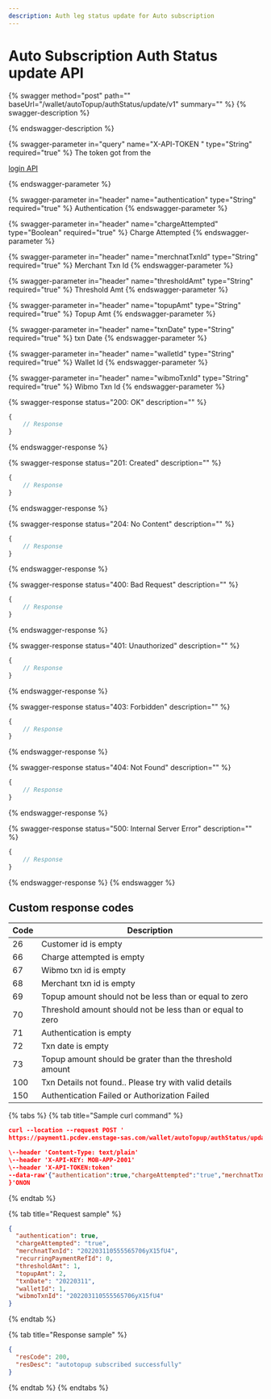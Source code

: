 ```yaml
---
description: Auth leg status update for Auto subscription
---
```


# Auto Subscription Auth Status update API

{% swagger method="post" path="" baseUrl="<domain>/wallet/autoTopup/authStatus/update/v1" summary="" %}
{% swagger-description %}

{% endswagger-description %}

{% swagger-parameter in="query" name="X-API-TOKEN " type="String" required="true" %}
​The token got from the 

[login API](https://teams.microsoft.com/o/p6zvZh1r7XYNx0PmyEsS/s/CwdILEPBOX4lLKCKMZGB/~/changes/1N4jHPuBZcVMjqkduW8F/bankezy/bankezy/bankezy-features/wallet/wallet-issuance/customer-on-boarding/api-reference/authentication-and-authorization/login-api)


{% endswagger-parameter %}

{% swagger-parameter in="header" name="authentication" type="String" required="true" %}
Authentication
{% endswagger-parameter %}

{% swagger-parameter in="header" name="chargeAttempted" type="Boolean" required="true" %}
​Charge Attempted
{% endswagger-parameter %}

{% swagger-parameter in="header" name="merchnatTxnId" type="String" required="true" %}
Merchant Txn Id
{% endswagger-parameter %}

{% swagger-parameter in="header" name="thresholdAmt" type="String" required="true" %}
Threshold Amt 
{% endswagger-parameter %}

{% swagger-parameter in="header" name="topupAmt" type="String" required="true" %}
​Topup Amt
{% endswagger-parameter %}

{% swagger-parameter in="header" name="txnDate" type="String" required="true" %}
txn Date 
{% endswagger-parameter %}

{% swagger-parameter in="header" name="walletId" type="String" required="true" %}
Wallet Id
{% endswagger-parameter %}

{% swagger-parameter in="header" name="wibmoTxnId" type="String" required="true" %}
Wibmo Txn Id
{% endswagger-parameter %}

{% swagger-response status="200: OK" description="" %}
```javascript
{
    // Response
}
```
{% endswagger-response %}

{% swagger-response status="201: Created" description="" %}
```javascript
{
    // Response
}
```
{% endswagger-response %}

{% swagger-response status="204: No Content" description="" %}
```javascript
{
    // Response
}
```
{% endswagger-response %}

{% swagger-response status="400: Bad Request" description="" %}
```javascript
{
    // Response
}
```
{% endswagger-response %}

{% swagger-response status="401: Unauthorized" description="" %}
```javascript
{
    // Response
}
```
{% endswagger-response %}

{% swagger-response status="403: Forbidden" description="" %}
```javascript
{
    // Response
}
```
{% endswagger-response %}

{% swagger-response status="404: Not Found" description="" %}
```javascript
{
    // Response
}
```
{% endswagger-response %}

{% swagger-response status="500: Internal Server Error" description="" %}
```javascript
{
    // Response
}
```
{% endswagger-response %}
{% endswagger %}

## Custom response codes

| Code | Description                                               |
| ---- | --------------------------------------------------------- |
| ​26  | ​Customer id is empty                                     |
| 66   | ​Charge attempted is empty                                |
| 67   | Wibmo txn id is empty                                     |
| 68   | Merchant txn id is empty                                  |
| 69   | Topup amount should not be less than or equal to zero     |
| 70   | Threshold amount should not be less than or equal to zero |
| 71   | ​Authentication is empty                                  |
| 72   | ​Txn date is empty                                        |
| ​73  | ​Topup amount should be grater than the threshold amount  |
| 100  | Txn Details not found.. Please try with valid details     |
| 150  | Authentication Failed or Authorization Failed             |



{% tabs %}
{% tab title="Sample curl command" %}
```json
curl --location --request POST '
https://payment1.pcdev.enstage-sas.com/wallet/autoTopup/authStatus/update/v1'

\--header 'Content-Type: text/plain'
\--header 'X-API-KEY: MOB-APP-2001'
\--header 'X-API-TOKEN:token'
--data-raw'{"authentication":true,"chargeAttempted":"true","merchnatTxnId":"202203110555565706yX15fU4","recurringPaymentRefId":0,"thresholdAmt":1,"topupAmt":2,"txnDate":"20220311","walletId":1,"wibmoTxnId":"202203110555565706yX15fU4"}
}'ONON
```
{% endtab %}

{% tab title="Request sample" %}
```json
{
  "authentication": true,
  "chargeAttempted": "true",
  "merchnatTxnId": "202203110555565706yX15fU4",
  "recurringPaymentRefId": 0,
  "thresholdAmt": 1,
  "topupAmt": 2,
  "txnDate": "20220311",
  "walletId": 1,
  "wibmoTxnId": "202203110555565706yX15fU4"
}
```
{% endtab %}

{% tab title="Response sample" %}
```json
{
  "resCode": 200,
  "resDesc": "autotopup subscribed successfully"
}
```
{% endtab %}
{% endtabs %}
